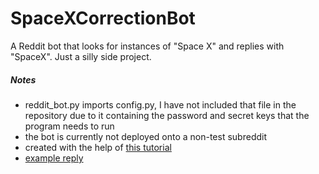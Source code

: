 # SpaceXCorrectionBot

A Reddit bot that looks for instances of "Space X" and replies with "SpaceX". Just a silly side project.

##### Notes
- reddit_bot.py imports config.py, I have not included that file in the repository due to it containing the password and secret keys that the program needs to run
- the bot is currently not deployed onto a non-test subreddit
- created with the help of [this tutorial](https://www.youtube.com/watch?v=krTUf7BpTc0)
- [example reply](https://i.imgur.com/bMJ5NOj.jpg)
